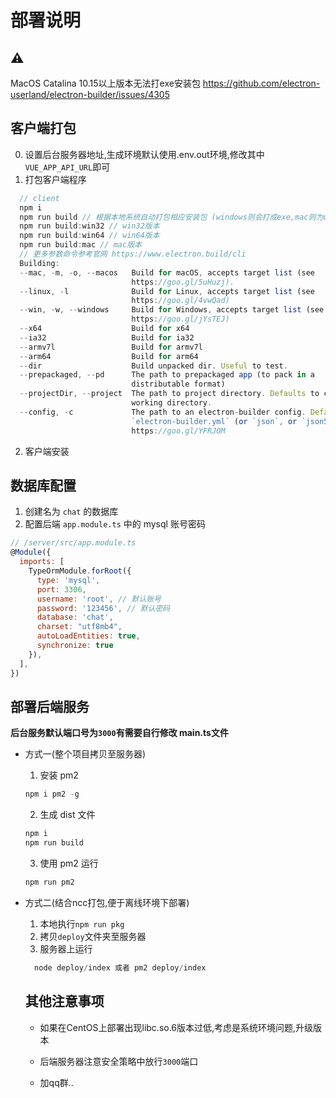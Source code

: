 # 部署说明
## ⚠️
MacOS Catalina 10.15以上版本无法打exe安装包
https://github.com/electron-userland/electron-builder/issues/4305
## 客户端打包
0. 设置后台服务器地址,生成环境默认使用.env.out环境,修改其中`VUE_APP_API_URL`即可
1. 打包客户端程序
```js
  // client
  npm i
  npm run build // 根据本地系统自动打包相应安装包 (windows则会打成exe,mac则为dmg)
  npm run build:win32 // win32版本
  npm run build:win64 // win64版本
  npm run build:mac // mac版本
  // 更多参数命令参考官网 https://www.electron.build/cli
  Building:
  --mac, -m, -o, --macos   Build for macOS, accepts target list (see
                           https://goo.gl/5uHuzj).                       [array]
  --linux, -l              Build for Linux, accepts target list (see
                           https://goo.gl/4vwQad)                        [array]
  --win, -w, --windows     Build for Windows, accepts target list (see
                           https://goo.gl/jYsTEJ)                        [array]
  --x64                    Build for x64                               [boolean]
  --ia32                   Build for ia32                              [boolean]
  --armv7l                 Build for armv7l                            [boolean]
  --arm64                  Build for arm64                             [boolean]
  --dir                    Build unpacked dir. Useful to test.         [boolean]
  --prepackaged, --pd      The path to prepackaged app (to pack in a
                           distributable format)
  --projectDir, --project  The path to project directory. Defaults to current
                           working directory.
  --config, -c             The path to an electron-builder config. Defaults to
                           `electron-builder.yml` (or `json`, or `json5`), see
                           https://goo.gl/YFRJOM

```
2. 客户端安装
## 数据库配置
1. 创建名为 `chat` 的数据库
2. 配置后端 `app.module.ts` 中的 mysql 账号密码
```js
// /server/src/app.module.ts
@Module({
  imports: [
    TypeOrmModule.forRoot({
      type: 'mysql',
      port: 3306,
      username: 'root', // 默认账号
      password: '123456', // 默认密码
      database: 'chat',
      charset: "utf8mb4",
      autoLoadEntities: true,
      synchronize: true
    }),
  ],
})
```

## 部署后端服务

**后台服务默认端口号为`3000`有需要自行修改 main.ts文件**
- 方式一(整个项目拷贝至服务器)
  1. 安装 pm2
  ```js
  npm i pm2 -g
  ```
  2. 生成 dist 文件
  ```js
  npm i
  npm run build
  ```
  3. 使用 pm2 运行
  ```js
  npm run pm2
  ```
- 方式二(结合ncc打包,便于离线环境下部署)
  1. 本地执行`npm run pkg`
  2. 拷贝`deploy`文件夹至服务器
  3. 服务器上运行
  ```js
    node deploy/index 或者 pm2 deploy/index
  ```

  ## 其他注意事项

  - 如果在CentOS上部署出现libc.so.6版本过低,考虑是系统环境问题,升级版本

  - 后端服务器注意安全策略中放行`3000`端口

  - 加qq群..